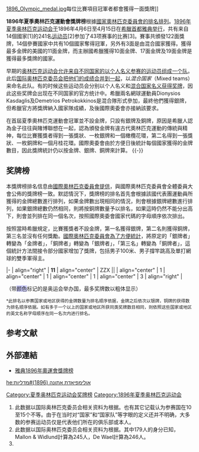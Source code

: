 [1896_Olympic_medal.jpg](https://zh.wikipedia.org/wiki/File:1896_Olympic_medal.jpg "fig:1896_Olympic_medal.jpg")每位比賽項目冠軍者都會獲得一面獎牌\]\]

**1896年夏季奧林匹克運動會獎牌榜**根據[國家奧林匹克委員會的排名排列](../Page/國家奧林匹克委員會.md "wikilink")。[1896年夏季奥林匹克运动会于](../Page/1896年夏季奥林匹克运动会.md "wikilink")1896年4月6日至4月15日在[希臘](https://zh.wikipedia.org/wiki/希臘 "wikilink")[首都](../Page/首都.md "wikilink")[雅典举行](../Page/雅典.md "wikilink")，共有来自14個國家\[1\]的241名[运动员](https://zh.wikipedia.org/wiki/运动员 "wikilink")\[2\]参加了43项赛事的比赛\[3\]。賽事共頒發122面獎牌，14個參賽國家中共有10個國家奪得冠軍，另外有3面是由混合國家獲得。獲得最多金牌的美國的11面金牌，而主辦國希臘獲得10面金牌、17面金牌及19面金牌是獲得最多獎牌的國家。

早期的[奥林匹克运动会允许来自不同](../Page/奥林匹克运动会.md "wikilink")[国家的以个人名义参赛的](../Page/国家.md "wikilink")[运动员组成一个队](https://zh.wikipedia.org/wiki/运动员 "wikilink")。此后[国际奥林匹克委员会把他们的成绩合并到一起](../Page/国际奥林匹克委员会.md "wikilink")，以*混合国家*（Mixed
teams）来命名此队。有的时候这些运动员会分别以个人名义和[混合国家名义获得奖牌](https://zh.wikipedia.org/wiki/混合代表队 "wikilink")，因此这些奖牌会出现在不同国家的官方统计中。希臘兩名網球運動員Dionysios
Kasdaglis及Demetrios
Petrokokkinos是混合隊形式參加，最終他們獲得銀牌，但希臘官方將獎牌納入國家隊成績，及後國際奧委會亦接納該要求。

在首屆夏季奧林匹克運動會冠軍並不設金牌，只設有銀牌及銅牌，原因是希臘人認為金子往往與賭博聯想在一起，認為頒發金牌有違古代奧林匹克運動的傳統與精神，每位比賽獲獎者得到一張獎狀、一枚銀牌和一個橄欖花環，第二名得到一張獎狀、一枚銅牌和一個月桂花環。國際奧委會由於方便日後統計每個國家獲得的金牌數目，因此獎牌統計仍以按金牌、銀牌、銅牌來計算。
{{-}}

## 奖牌榜

本獎牌榜排名信息由[國際奧林匹克委員會提供](https://zh.wikipedia.org/wiki/國際奧林匹克委員會 "wikilink")，與國際奧林匹克委員會全體委員大會公佈的獎牌榜一致。默認情況下，獎牌榜的排名首先會根據該國代表團運動員所獲得的金牌總數進行排列，如果金牌數出現相同的情況，則會根據銀牌總數進行排列，如果銀牌總數仍然相同，則將按銅牌數量予以排名，如果這時仍然不能分出高下，則會並列排在同一個名次，按照國際奧委會國家代碼的字母順序依次排出。

按照當時希臘規定，比賽獲獎者不設金牌，第一名獲得銀牌，第二名則獲得銅牌，第三名並沒有任何獎勵。[國際奧林匹克委員會為了方便統計](https://zh.wikipedia.org/wiki/國際奧林匹克委員會 "wikilink")，將原定的「銀牌者」轉變為「金牌者」，「銅牌者」轉變為「銀牌者」，「第三名」轉變為「銅牌者」，這個統計方法間接令部分國家增加了獎牌，包括男子100米、男子撐竿跳高及單打網球的雙季軍得主。

|- | align="right" | **11** | align="center" | ZZX ||  | align="center"
| 1 | align="center" | 1 | align="center" | 1 | align="center" | 3 |
align="right" |

（带<span style="background:#ccccff">颜色</span>标记的是奥运会举办国，最多奖牌数以粗体显示）

<span style="font-size:smaller;">\*此排名以参赛国家或地区获得的金牌数量为排名顺序依据，金牌之后依次以银牌，铜牌的获得数为排名顺序依据。如有多于一个以上的国家或地区所获同类奖牌数目相同，则依照这些国家或地区的英文名称字母顺序在同一名次内进行排名。</span>

## 参考文献

## 外部連結

  - [雅典1896年奧運會獎牌榜](http://www.olympic.org/uk/games/past/table_uk.asp?OLGT=1&OLGY=1896)

[he:אולימפיאדת אתונה
(1896)\#מדליות](https://zh.wikipedia.org/wiki/he:אולימפיאדת_אתונה_\(1896\)#מדליות "wikilink")

[Category:夏季奥林匹克运动会奖牌榜](https://zh.wikipedia.org/wiki/Category:夏季奥林匹克运动会奖牌榜 "wikilink")
[Category:1896年夏季奥林匹克运动会](https://zh.wikipedia.org/wiki/Category:1896年夏季奥林匹克运动会 "wikilink")

1.  此数据以国际奥林匹克委员会相关资料为根据。也有其它记载认为参赛国在10至15个不等。由于在当时对“国家”和“国家队”等字眼的定义还并不明确，大多数的参赛运动员仅是代表他们所在的俱乐部或本人。
2.  此数据以国际奥林匹克委员会相关资料为根据。其中179人的身分已知，Mallon & Widlund計算為245人，De
    Wael計算為246人。
3.